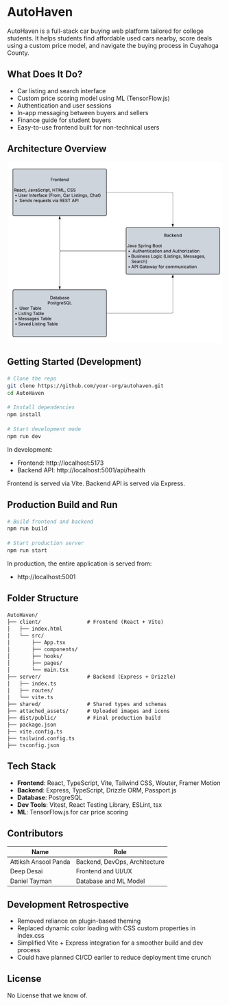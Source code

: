 # AutoHaven

AutoHaven is a full-stack car buying web platform tailored for college students. It helps students find affordable used cars nearby, score deals using a custom price model, and navigate the buying process in Cuyahoga County.

## What Does It Do?

- Car listing and search interface
- Custom price scoring model using ML (TensorFlow.js)
- Authentication and user sessions
- In-app messaging between buyers and sellers
- Finance guide for student buyers
- Easy-to-use frontend built for non-technical users

## Architecture Overview

![Architecture Diagram](design.png)

## Getting Started (Development)

```bash
# Clone the repo
git clone https://github.com/your-org/autohaven.git
cd AutoHaven

# Install dependencies
npm install

# Start development mode
npm run dev
```

In development:
- Frontend: http://localhost:5173
- Backend API: http://localhost:5001/api/health

Frontend is served via Vite. Backend API is served via Express.

## Production Build and Run

```bash
# Build frontend and backend
npm run build

# Start production server
npm run start
```

In production, the entire application is served from:
- http://localhost:5001

## Folder Structure

```
AutoHaven/
├── client/               # Frontend (React + Vite)
│   ├── index.html
│   └── src/
│       ├── App.tsx
│       ├── components/
│       ├── hooks/
│       ├── pages/
│       └── main.tsx
├── server/               # Backend (Express + Drizzle)
│   ├── index.ts
│   ├── routes/
│   └── vite.ts
├── shared/               # Shared types and schemas
├── attached_assets/      # Uploaded images and icons
├── dist/public/          # Final production build
├── package.json
├── vite.config.ts
├── tailwind.config.ts
├── tsconfig.json
```

## Tech Stack

- **Frontend**: React, TypeScript, Vite, Tailwind CSS, Wouter, Framer Motion
- **Backend**: Express, TypeScript, Drizzle ORM, Passport.js
- **Database**: PostgreSQL
- **Dev Tools**: Vitest, React Testing Library, ESLint, tsx
- **ML**: TensorFlow.js for car price scoring

## Contributors

| Name                  | Role                          |
|-----------------------|-------------------------------|
| Attiksh Ansool Panda  | Backend, DevOps, Architecture |
| Deep Desai            | Frontend and UI/UX            |
| Daniel Tayman         | Database and ML Model         |

## Development Retrospective

- Removed reliance on plugin-based theming
- Replaced dynamic color loading with CSS custom properties in index.css
- Simplified Vite + Express integration for a smoother build and dev process
- Could have planned CI/CD earlier to reduce deployment time crunch

## License

No License that we know of.
